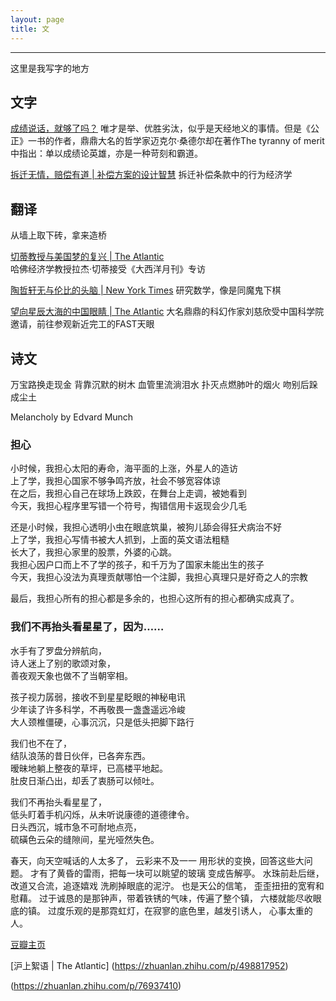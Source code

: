 ```yaml
---
layout: page
title: 文
---
```

___

这里是我写字的地方

## 文字

[成绩说话，就够了吗？](https://book.douban.com/review/13580965/)
唯才是举、优胜劣汰，似乎是天经地义的事情。但是《公正》一书的作者，鼎鼎大名的哲学家迈克尔·桑德尔却在著作The tyranny of merit中指出：单以成绩论英雄，亦是一种苛刻和霸道。

[拆迁无情，赔偿有道 | 补偿方案的设计智慧](https://zhuanlan.zhihu.com/p/346351556)
拆迁补偿条款中的行为经济学

## 翻译

<p class="message">
  从墙上取下砖，拿来造桥
</p>


[切蒂教授与美国梦的复兴 | The Atlantic](https://zhuanlan.zhihu.com/p/156046113)  
哈佛经济学教授拉杰·切蒂接受《大西洋月刊》专访

[陶哲轩无与伦比的头脑 | New York Times](https://zhuanlan.zhihu.com/p/60879082)
研究数学，像是同魔鬼下棋

[望向星辰大海的中国眼睛 | The Atlantic](https://zhuanlan.zhihu.com/p/38805430)
大名鼎鼎的科幻作家刘慈欣受中国科学院邀请，前往参观新近完工的FAST天眼

## 诗文
<p class="message">
  万宝路换走现金 背靠沉默的树木 血管里流淌泪水 扑灭点燃肺叶的烟火 吻别后跺成尘土
</p>

Melancholy by Edvard Munch

### 担心

小时候，我担心太阳的寿命，海平面的上涨，外星人的造访  
上了学，我担心国家不够争鸣齐放，社会不够宽容体谅  
在之后，我担心自己在球场上跌跤，在舞台上走调，被她看到  
今天，我担心程序里写错一个符号，掏错信用卡返现会少几毛  

还是小时候，我担心透明小虫在眼底筑巢，被狗儿舔会得狂犬病治不好  
上了学，我担心写情书被大人抓到，上面的英文语法粗糙  
长大了，我担心家里的股票，外婆的心跳。  
我担心因户口而上不了学的孩子，和千万为了国家未能出生的孩子  
今天，我担心没法为真理贡献哪怕一个注脚，我担心真理只是好奇之人的宗教  

最后，我担心所有的担心都是多余的，也担心这所有的担心都确实成真了。 

### 我们不再抬头看星星了，因为……

水手有了罗盘分辨航向，  
诗人迷上了别的歌颂对象，  
善夜观天象也做不了当朝宰相。  

孩子视力孱弱，接收不到星星眨眼的神秘电讯  
少年读了许多科学，不再敬畏一盏盏遥远冷峻  
大人颈椎僵硬，心事沉沉，只是低头把脚下路行  

我们也不在了，  
结队浪荡的昔日伙伴，已各奔东西。  
暧昧地躺上整夜的草坪，已高楼平地起。  
肚皮日渐凸出，却丢了衷肠可以倾吐。  

我们不再抬头看星星了，  
低头盯着手机闪烁，从未听说康德的道德律令。  
日头西沉，城市急不可耐地点亮，  
硫磺色云朵的缝隙间，星光哑然失色。  


春天，向天空喊话的人太多了， 云彩来不及一一 用形状的变换，回答这些大问题。 才有了黄昏的雷雨，把每一块可以眺望的玻璃 变成告解亭。 水珠前赴后继，改道又合流，追逐嬉戏 洗刷掉眼底的泥泞。 也是天公的信笔， 歪歪扭扭的宽宥和慰藉。 过于诚恳的是那钟声，带着铁锈的气味，传遍了整个镇， 六楼就能尽收眼底的镇。 过度乐观的是那霓虹灯，在寂寥的底色里，越发引诱人， 心事太重的人。

[豆瓣主页](https://www.douban.com/people/Azure_cj/notes?_i=0351161x-y4kfn)

[沪上絮语 | The Atlantic] (https://zhuanlan.zhihu.com/p/498817952)

(https://zhuanlan.zhihu.com/p/76937410)
